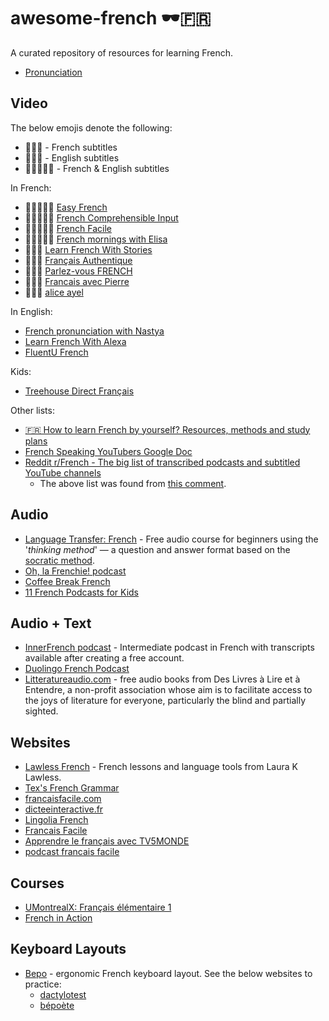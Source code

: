 # awesome-french 🕶️🇫🇷

A curated repository of resources for learning French.

* [Pronunciation](./pronunciation.md)

## Video

The below emojis denote the following:

* 💬🇫🇷 - French subtitles
* 💬🇬🇧 - English subtitles
* 💬🇫🇷🇬🇧 - French & English subtitles

In French:

* 💬🇫🇷🇬🇧 [Easy French](https://www.youtube.com/@easyfrench)
* 💬🇫🇷🇬🇧 [French Comprehensible Input](https://www.youtube.com/@FrenchComprehensibleInput)
* 💬🇫🇷🇬🇧 [French Facile](https://www.youtube.com/@FrenchFacile12)
* 💬🇫🇷🇬🇧 [French mornings with Elisa](https://www.youtube.com/@FrenchmorningswithElisa)
* 💬🇫🇷 [Learn French With Stories](https://www.youtube.com/@Maintenant_ou_jamais)
* 💬🇫🇷 [Français Authentique](https://www.youtube.com/@francaisauthentique)
* 💬🇫🇷 [Parlez-vous FRENCH](https://www.youtube.com/@parlezvousfrench)
* 💬🇫🇷 [Francais avec Pierre](https://www.youtube.com/@francaisavecpierre)
* 💬🇫🇷 [alice ayel](https://www.youtube.com/@aliceayel)

In English:
* [French pronunciation with Nastya](https://www.youtube.com/@french.pronunciation)
* [Learn French With Alexa](https://www.youtube.com/@learnfrenchwithalexa)
* [FluentU French](https://www.youtube.com/@fluentufrench)

Kids:

* [Treehouse Direct Français](https://www.youtube.com/channel/UCsi-_xGuc5S9Efh0D1jjvwA)

Other lists:

* [🇫🇷 How to learn French by yourself? Resources, methods and study plans](https://www.youtube.com/watch?v=wOgaV7UDx8E)
* [French Speaking YouTubers Google Doc](https://docs.google.com/document/d/1Wlp7ZJKD-AjDLQi3EyZ_bkBZ6GKYOqqZhmTtFtD2PTQ/edit?usp=sharing)
* [Reddit r/French - The big list of transcribed podcasts and subtitled YouTube channels](https://www.reddit.com/r/French/comments/fk3624/the_big_list_of_transcribed_podcasts_and/?rdt=34361)
   * The above list was found from [this comment](https://www.reddit.com/r/French/comments/10fnxb5/comment/j4xwxaz/?utm_source=share&utm_medium=mweb3x&utm_name=mweb3xcss&utm_term=1&utm_content=share_button).


## Audio

* [Language Transfer: French](https://www.languagetransfer.org/french) - Free audio course for beginners using the '*thinking method*' — a question and answer format based on the [socratic method](https://en.wikipedia.org/wiki/Socratic_method).
* [Oh, la Frenchie! podcast](https://podcasters.spotify.com/pod/show/oh-la-frenchie)
* [Coffee Break French](https://coffeebreaklanguages.com/category/coffee-break-french/)
* [11 French Podcasts for Kids](https://efba.us/blog/11-french-podcasts-for-kids/)

## Audio + Text
* [InnerFrench podcast](https://innerfrench.com/podcast/) - Intermediate podcast in French with transcripts available after creating a free account.
* [Duolingo French Podcast](https://podcast.duolingo.com/french)
* [Litteratureaudio.com](https://www.litteratureaudio.com/) - free audio books from Des Livres à Lire et à Entendre, a non-profit association whose aim is to facilitate access to the joys of literature for everyone, particularly the blind and partially sighted.

## Websites

* [Lawless French](https://www.lawlessfrench.com/) - French lessons and language tools from Laura K Lawless.
* [Tex's French Grammar](https://www.laits.utexas.edu/tex/index.html)
* [francaisfacile.com](https://www.francaisfacile.com/)
* [dicteeinteractive.fr](https://www.dicteeinteractive.fr/)
* [Lingolia French](https://francais.lingolia.com/en/)
* [Francais Facile](https://francaisfacile.rfi.fr/fr/)
* [Apprendre le français avec TV5MONDE](https://apprendre.tv5monde.com/fr)
* [podcast francais facile](https://www.podcastfrancaisfacile.com/)

## Courses

* [UMontrealX: Français élémentaire 1](https://www.edx.org/learn/language/universite-de-montreal-francais-elementaire-1)
* [French in Action](https://www.learner.org/series/french-in-action/)

## Keyboard Layouts

* [Bepo](https://bepo.fr/) - ergonomic French keyboard layout. See the below websites to practice:
   * [dactylotest](http://dactylotest.free.fr/)
   * [bépoète](https://xn--bpote-6rae.fr/)
